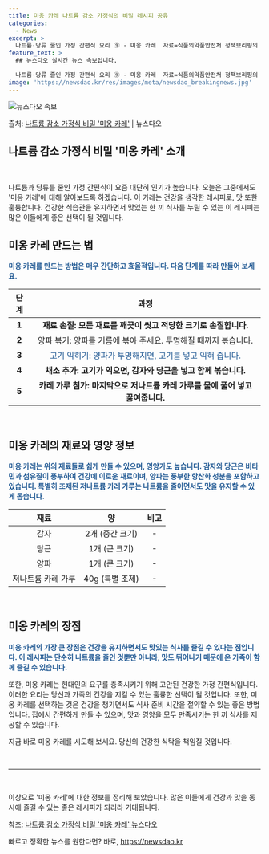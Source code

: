 ```yaml
---
title: 미옹 카레 나트륨 감소 가정식의 비밀 레시피 공유
categories:
  - News
excerpt: >
  나트륨·당류 줄인 가정 간편식 요리 ⑨ - 미옹 카레  자료=식품의약품안전처 정책브리핑의 정책뉴스자료는 「공…
feature_text: >
  ## 뉴스다오 실시간 뉴스 속보입니다.

  나트륨·당류 줄인 가정 간편식 요리 ⑨ - 미옹 카레  자료=식품의약품안전처 정책브리핑의 정책뉴스자료는 「공…
image: 'https://newsdao.kr/res/images/meta/newsdao_breakingnews.jpg'
---
```


![뉴스다오 속보](https://newsdao.kr/res/images/meta/newsdao_breakingnews.jpg)

<p>출처: <a href="https://newsdao.kr/4603" rel="dofollow">나트륨 감소 가정식 비밀 '미옹 카레'</a> | 뉴스다오</p>

<h2>나트륨 감소 가정식 비밀 '미옹 카레' 소개</h2>

<p data-ke-size="size16">&nbsp;</p>

<p>나트륨과 당류를 줄인 가정 간편식이 요즘 대단히 인기가 높습니다. 오늘은 그중에서도 '미옹 카레'에 대해 알아보도록 하겠습니다. 이 카레는 건강을 생각한 레시피로, 맛 또한 훌륭합니다. 건강한 식습관을 유지하면서 맛있는 한 끼 식사를 누릴 수 있는 이 레시피는 많은 이들에게 좋은 선택이 될 것입니다.<br></p>

<h2 data-ke-size="size26">미옹 카레 만드는 법</h2>

<p><b><span style="color: #1a5490;">미옹 카레를 만드는 방법은 매우 간단하고 효율적입니다. 다음 단계를 따라 만들어 보세요.</span></b></p>

<table>
	<thead>
		<tr>
			<th style="text-align: center;">단계</th>
			<th style="text-align: center;">과정</th>
		</tr>
	</thead>
	<tbody>
		<tr>
			<td style="text-align: center; height: 17px;"><b>1</b></td>
			<td style="text-align: center; height: 17px;"><b>재료 손질: 모든 재료를 깨끗이 씻고 적당한 크기로 손질합니다.</b></td>
		</tr>
		<tr>
			<td style="text-align: center; height: 17px;"><b>2</b></td>
			<td style="text-align: center;">양파 볶기: 양파를 기름에 볶아 주세요. 투명해질 때까지 볶습니다.</td>
		</tr>
		<tr>
			<td style="text-align: center; height: 17px;"><b>3</b></td>
			<td style="text-align: center;"><span style="color: #1a5490;">고기 익히기: 양파가 투명해지면, 고기를 넣고 익혀 줍니다.</span></td>
		</tr>
		<tr>
			<td style="text-align: center; height: 17px;"><b>4</b></td>
			<td style="text-align: center;"><b>채소 추가: 고기가 익으면, 감자와 당근을 넣고 함께 볶습니다.</b></td>
		</tr>
		<tr>
			<td style="text-align: center; height: 17px;"><b>5</b></td>
			<td style="text-align: center;"><b>카레 가루 첨가: 마지막으로 저나트륨 카레 가루를 물에 풀어 넣고 끓여줍니다.</b></td>
		</tr>
	</tbody>
</table>

<p data-ke-size="size16">&nbsp;</p>

<h2 data-ke-size="size26">미옹 카레의 재료와 영양 정보</h2>

<p><b><span style="color: #1a5490;">미옹 카레는 위의 재료들로 쉽게 만들 수 있으며, 영양가도 높습니다. 감자와 당근은 비타민과 섬유질이 풍부하여 건강에 이로운 재료이며, 양파는 풍부한 항산화 성분을 포함하고 있습니다. 특별히 조제된 저나트륨 카레 가루는 나트륨을 줄이면서도 맛을 유지할 수 있게 돕습니다.</span></b></p>

<table>
	<thead>
		<tr>
			<th style="text-align: center;">재료</th>
			<th style="text-align: center;">양</th>
			<th style="text-align: center;">비고</th>
		</tr>
	</thead>
	<tbody>
		<tr>
			<td style="text-align: center;">감자</td>
			<td style="text-align: center;">2개 (중간 크기)</td>
			<td style="text-align: center;">-</td>
		</tr>
		<tr>
			<td style="text-align: center;">당근</td>
			<td style="text-align: center;">1개 (큰 크기)</td>
			<td style="text-align: center;">-</td>
		</tr>
		<tr>
			<td style="text-align: center;">양파</td>
			<td style="text-align: center;">1개 (큰 크기)</td>
			<td style="text-align: center;">-</td>
		</tr>
		<tr>
			<td style="text-align: center;">저나트륨 카레 가루</td>
			<td style="text-align: center;">40g (특별 조제)</td>
			<td style="text-align: center;">-</td>
		</tr>
	</tbody>
</table>

<p data-ke-size="size16">&nbsp;</p>

<h2 data-ke-size="size26">미옹 카레의 장점</h2>

<p><b><span style="color: #1a5490;">미옹 카레의 가장 큰 장점은 건강을 유지하면서도 맛있는 식사를 즐길 수 있다는 점입니다. 이 레시피는 단순히 나트륨을 줄인 것뿐만 아니라, 맛도 뛰어나기 때문에 온 가족이 함께 즐길 수 있습니다.</span></b></p>

<p>또한, 미옹 카레는 현대인의 요구를 충족시키기 위해 고안된 건강한 가정 간편식입니다. 이러한 요리는 당신과 가족의 건강을 지킬 수 있는 훌륭한 선택이 될 것입니다. 또한, 미옹 카레를 선택하는 것은 건강을 챙기면서도 식사 준비 시간을 절약할 수 있는 좋은 방법입니다. 집에서 간편하게 만들 수 있으며, 맛과 영양을 모두 만족시키는 한 끼 식사를 제공할 수 있습니다.</p>

<p>지금 바로 미옹 카레를 시도해 보세요. 당신의 건강한 식탁을 책임질 것입니다.</p>

<p data-ke-size="size16">&nbsp;</p>

<hr>

<p data-ke-size="size16">&nbsp;</p>

<p>이상으로 '미옹 카레'에 대한 정보를 정리해 보았습니다. 많은 이들에게 건강과 맛을 동시에 즐길 수 있는 좋은 레시피가 되리라 기대됩니다.</p>

<p>참조: <a href="https://newsdao.kr/4603">나트륨 감소 가정식 비밀 '미옹 카레' 뉴스다오</a></p> 

빠르고 정확한 뉴스를 원한다면? 바로, <a href="https://newsdao.kr" rel="dofollow">https://newsdao.kr</a>


    
